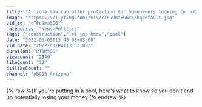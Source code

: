 ```yaml
---
title: "Arizona law can offer protection for homeowners looking to put in a pool"
image: "https:\/\/i.ytimg.com\/vi\/cTFu9ma5G6Y\/hqdefault.jpg"
vid_id: "cTFu9ma5G6Y"
categories: "News-Politics"
tags: ["construction","let joe know","pool"]
date: "2022-03-05T13:48:08+03:00"
vid_date: "2022-03-04T13:53:09Z"
duration: "PT1M50S"
viewcount: "2546"
likeCount: "32"
dislikeCount: ""
channel: "ABC15 Arizona"
---
```

{% raw %}If you're putting in a pool, here's what to know so you don't end up potentially losing your money.{% endraw %}
